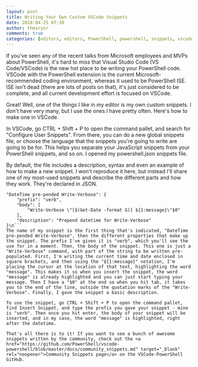 ```yaml
---
layout: post
title: Writing Your Own Custom VSCode Snippets
date: 2018-04-25 07:30
author: thmsrynr
comments: true
categories: [editors, editors, PowerShell, powershell, snippets, vscode, vscode, workflow, workflow]
---
```

If you've seen any of the recent talks from Microsoft employees and MVPs about PowerShell, it's hard to miss that Visual Studio Code (VS Code/VSCode) is the new hot place to be writing your PowerShell code. VSCode with the PowerShell extension is the current Microsoft-recommended coding environment, whereas it used to be PowerShell ISE. ISE isn't dead (there are lots of posts on that), it's just considered to be complete, and all current development effort is focused on VSCode.

Great! Well, one of the things I like in my editor is my own custom snippets. I don't have very many, but I use the ones I have pretty often. Here's how to make one in VSCode.

<!--more-->

In VSCode, go CTRL + Shift + P to open the command pallet, and search for "Configure User Snippets". From there, you can do a new global snippets file, or choose the language that the snippets you're going to write are going to be for. This helps you separate your JavaScript snippets from your PowerShell snippets, and so on. I opened my powershell.json snippets file.

By default, the file includes a description, syntax and even an example of how to make a new snippet. I won't reproduce it here, but instead I'll share one of my most-used snippets and describe the different parts and how they work. They're declared in JSON.
```
"DateTime pre-pended Write-Verbose": {
    "prefix": "verb",
    "body": [
        "Write-Verbose \"[$(Get-Date -format G)] ${1:message}\"$0"
    ],
    "description": "Prepend datetime for Write-Verbose"
}\n```
The name of my snippet is the first thing that's indicated, "DateTime pre-pended Write-Verbose", then the different properties that make up the snippet. The prefix I've given it is "verb", which you'll see the use for in a moment. Then, the body of the snippet. This one is just a "Write-Verbose" command, with part of the string to be written pre-populated. First, I'm writing the current time and date enclosed in square brackets, and then using the "${1:message}" notation, I'm placing the cursor at the location of that text, highlighting the word "message". This makes it so when you insert the snippet, the word "message" is already highlighted and you can just start typing your message. Then I have a "$0" at the end so when you hit tab, it takes you to the end of the line, outside the quotation marks of the "Write-Verbose". Finally, I gave the snippet a basic description.

To use the snippet, go CTRL + Shift + P to open the command pallet, find Insert Snippet, and type the prefix you gave your snippet - mine is "verb". Then once you hit enter, the body of your snippet will be inserted, and in my case, the word "message" is highlighted, right after the datetime.

That's all there is to it! If you want to see a bunch of awesome snippets written by the community, check out the <a href="https://github.com/PowerShell/vscode-powershell/blob/master/docs/community_snippets.md" target="_blank" rel="noopener">Community Snippets page</a> on the VSCode-PowerShell GitHub.
